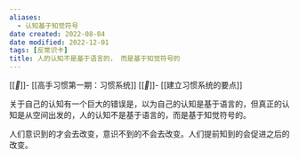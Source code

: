 ```yaml
---
aliases: 
  - 认知基于知觉符号
date created: 2022-08-04
date modified: 2022-12-01
tags: [反常识卡]
title: 人的认知不是基于语言的， 而是基于知觉符号的
---
```


[[_🌲_]]-  [[高手习惯第一期：习惯系统]]
[[_🌿_]]-  [[建立习惯系统的要点]]

关于自己的认知有一个巨大的错误是，以为自己的认知是基于语言的，但真正的认知是从空间出发的，人的认知不是基于语言的，而是基于知觉符号的。  

人们意识到的才会去改变，意识不到的不会去改变。人们提前知到的会促进之后的改变。


